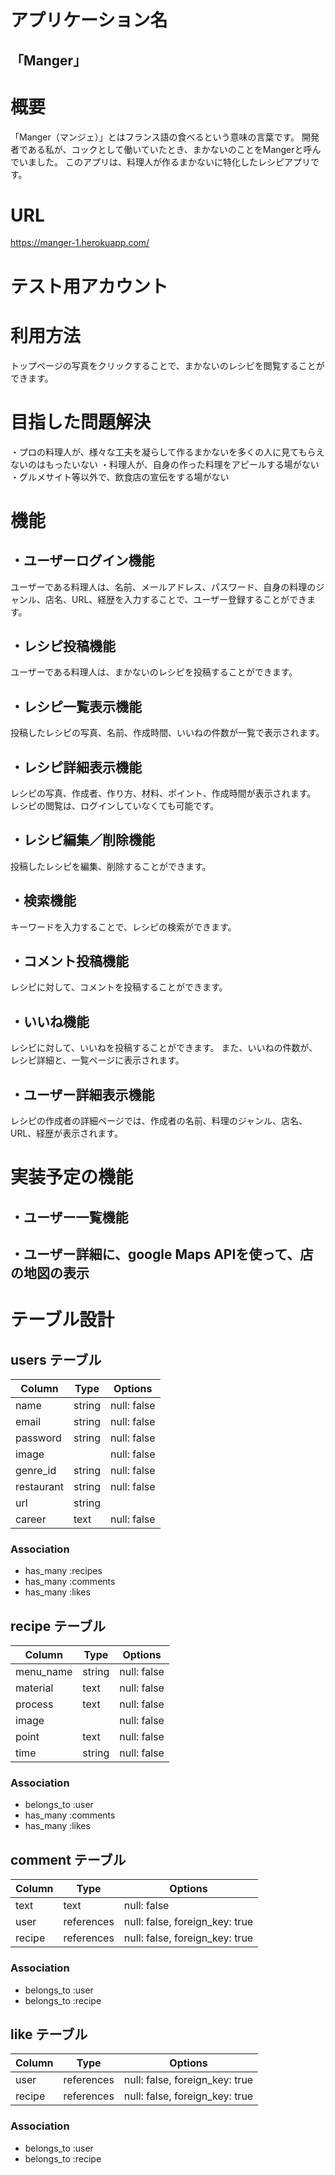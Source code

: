# アプリケーション名
## 「Manger」

# 概要
「Manger（マンジェ）」とはフランス語の食べるという意味の言葉です。
開発者である私が、コックとして働いていたとき、まかないのことをMangerと呼んでいました。
このアプリは、料理人が作るまかないに特化したレシピアプリです。

# URL
https://manger-1.herokuapp.com/

# テスト用アカウント

# 利用方法
トップページの写真をクリックすることで、まかないのレシピを閲覧することができます。

# 目指した問題解決
・プロの料理人が、様々な工夫を凝らして作るまかないを多くの人に見てもらえないのはもったいない
・料理人が、自身の作った料理をアピールする場がない
・グルメサイト等以外で、飲食店の宣伝をする場がない

# 機能
## ・ユーザーログイン機能
ユーザーである料理人は、名前、メールアドレス、パスワード、自身の料理のジャンル、店名、URL、経歴を入力することで、ユーザー登録することができます。

## ・レシピ投稿機能
ユーザーである料理人は、まかないのレシピを投稿することができます。

## ・レシピ一覧表示機能
投稿したレシピの写真、名前、作成時間、いいねの件数が一覧で表示されます。

## ・レシピ詳細表示機能
レシピの写真、作成者、作り方、材料、ポイント、作成時間が表示されます。
レシピの閲覧は、ログインしていなくても可能です。

## ・レシピ編集／削除機能
投稿したレシピを編集、削除することができます。

## ・検索機能
キーワードを入力することで、レシピの検索ができます。

## ・コメント投稿機能
レシピに対して、コメントを投稿することができます。

## ・いいね機能
レシピに対して、いいねを投稿することができます。
また、いいねの件数が、レシピ詳細と、一覧ページに表示されます。

## ・ユーザー詳細表示機能
レシピの作成者の詳細ページでは、作成者の名前、料理のジャンル、店名、URL、経歴が表示されます。


# 実装予定の機能
## ・ユーザー一覧機能
## ・ユーザー詳細に、google Maps APIを使って、店の地図の表示


# テーブル設計

## users テーブル

| Column     | Type   | Options     |
| ---------- | ------ | ----------- |
| name       | string | null: false |
| email      | string | null: false |
| password   | string | null: false |
| image      |        | null: false |
| genre_id   | string | null: false |
| restaurant | string | null: false |
| url        | string |             |
| career     | text   | null: false |

### Association
- has_many :recipes
- has_many :comments
- has_many :likes

## recipe テーブル

| Column    | Type   | Options     |
| --------- | ------ | ----------- |
| menu_name | string | null: false |
| material  | text   | null: false |
| process   | text   | null: false |
| image     |        | null: false |
| point     | text   | null: false |
| time      | string | null: false |

### Association
- belongs_to :user
- has_many :comments
- has_many :likes

## comment テーブル

| Column  | Type       | Options                        |
| ------- | ---------- | ------------------------------ |
| text    | text       | null: false                    |
| user    | references | null: false, foreign_key: true |
| recipe  | references | null: false, foreign_key: true |

### Association
- belongs_to :user
- belongs_to :recipe

## like テーブル

| Column  | Type       | Options                        |
| ------- | ---------- | ------------------------------ |
| user    | references | null: false, foreign_key: true |
| recipe  | references | null: false, foreign_key: true |

### Association
- belongs_to :user
- belongs_to :recipe